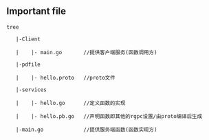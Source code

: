 ## Important file

`tree`

`   |-Client`

`   |    |- main.go       //提供客户端服务(函数调用方)`

`   |-pdfile`

`   |    |- hello.proto   //proto文件`  

`   |-services`

`   |    |- hello.go      //定义函数的实现`

`   |    |- hello.pb.go   //声明函数即其他的rgpc设置/由proto编译后生成`

`   |-main.go             //提供服务端函数(函数实现方)`

